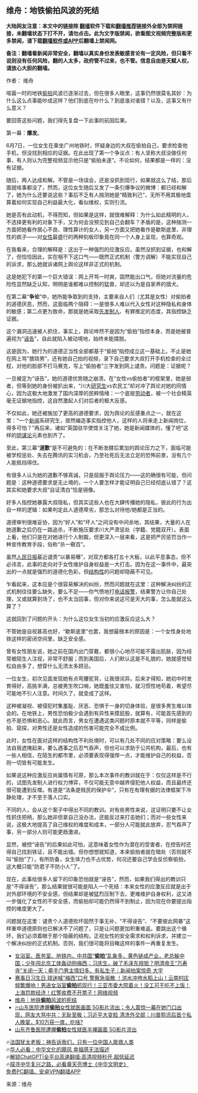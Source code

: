  <!-- 面包屑导航 --> <h2>维舟：地铁偷拍风波的死结</h2> <p class="notice"><b>大陆网友注意：本文中的链接除 <a href="https://github.com/bannedbook/fanqiang" >翻墙</a>软件下载和<a href="https://github.com/killgcd/justmysocks/blob/master/README.md">翻墙推荐</a>链接外全部为禁网链接，未翻墙状态下打不开，请勿点击。此为文字版禁闻，欲看图文视频完整版和更多禁闻，请下载<a href="https://github.com/bannedbook/fanqiang">翻墙软件或APP</a>后翻墙上禁闻网。</p><p>备注：翻墙看新闻非常安全，翻墙以真实身份发表敏感言论有一定风险，但只看不说则没有任何风险，翻的人太多，政府管不过来，也不管。信息自由是天赋人权，请放心大胆的翻墙。</b></p>  <div class="entry"> <p>作者： 维舟</p> <p id="conimg">喧嚣一时的地铁<a href="https://www.bannedbook.org/bnews/tag/%e5%81%b7%e6%8b%8d/" class="st_tag internal_tag" rel="tag" title="标签 偷拍 下的日志">偷拍</a>风波已逐渐过去，但在很多人眼里，这事仍然很莫名其妙：为什么这么点事能吵成这样？他们到底在吵什么？到底谁对谁错？以及，这事又有什么意义？</p> <p>要回答这些问题，我们得先复盘一下此事的前因后果。</p> <p>第一幕：<strong>爆发</strong>。</p> <p>6月7日，一位女生在乘坐广州地铁时，怀疑身边的大叔在偷拍自己，要求检查他手机，但没找到相应的证据。在此出现了第一个争议点：有人坚称大叔没做任何事，有人则认为完整视频显示他只是“偷拍未遂”。不论如何，结果都是一样的：没有证据。</p> <p>随后，两人达成和解。不管是一场误会，还是没抓到现行，如果就这么了结，那后面就啥事都没了，然而，这位女生随后又发了一条引爆争议的微博：都已经和解了，她为什么还要说这些？事后不乏有人揣测她是“精致利己”，无所不用其极地盘算着如何实现自己利益最大化，看似维权，实则引流。</p> <p>她是否有此动机，不得而知，但如果是这样，就很难解释：为什么如此精明的人，不选择更有利的对象下手，又为何会没预见到自己会翻车？矛盾的是，这种揣测一方面把她看作居心不良、理性算计的女人，另一方面又把她看作是歇斯底里、非理性的疯子——对<a href="https://www.bannedbook.org/bnews/tag/%e5%a5%b3%e6%80%a7/" class="st_tag internal_tag" rel="tag" title="标签 女性 下的日志">女性</a>最盛行的两种刻板印象竟在同一个人身上呈现，也算奇观。</p> <p>在我看来，合理的解释是：这出于一种强烈的应激反应。虽然没抓到证据，也和解了，但恰恰因此，实在咽不下这口气——既然正式机制（警方调解）不能实现自己的诉求，那么她就诉诸网上舆论这样非正式的机制。</p> <p>这是她犯下的第一个巨大错误：网上开骂一时爽，固然能出口气，但她对流量的危险性显然缺乏认知，明明是谁都难以控制的猛兽，却还以为是自家养的猎犬。</p> <p>在第二幕“<strong>争论</strong>”中，她所能争取到的支持，主要来自人们（尤其是女性）对偷拍者的道德厌恶，然而，这面临两个阻碍：一是很多人难以代入女性对这种隐私和身体的敏感；第二点更为致命，那就是她采取<a href="https://www.bannedbook.org/bnews/tag/%E5%85%88%E5%8F%91%E5%88%B6%E4%BA%BA/" class="st_tag internal_tag" rel="tag" title="标签 先发制人 下的日志">先发制人</a>、有罪推定的态度，其指控缺乏证据。</p> <p>这个漏洞迅速被人抓住，事实上，舆论哗然不是因为“偷拍”指控本身，而是她被普遍视为“<a href="https://www.bannedbook.org/bnews/tag/%E8%AF%AC%E5%91%8A/" class="st_tag internal_tag" rel="tag" title="标签 诬告 下的日志">诬告</a>”，自此就陷入被动境地，始终未能摆脱。</p> <p>这是因为，她行为的道德正当性全部都基于“偷拍”指控成立这一基础上。不止是她在网上骂“猥琐男”，还有她自己拍的视频，录下自己要求大叔打开手机检查的全过程，对他的脸部不打马赛克，写上“偷拍者”三字发到网上谴责。问题是：证据呢？</p> <p>一旦被定为“诬告”，她的道德优势随之崩溃。在“女性vs偷拍者”的框架里，她是弱者，但等到她的身份被扒出来，“川大<a href="https://www.bannedbook.org/bnews/tag/%e7%a0%94%e7%a9%b6%e7%94%9f/" class="st_tag internal_tag" rel="tag" title="标签 研究生 下的日志">研究生</a>vs农民工”却对冲了舆论对她的同情心，因为这极大地激发了国内深厚的民粹情绪：一个底层<a href="https://www.bannedbook.org/bnews/tag/%e5%8a%b3%e5%8a%a8%e8%80%85/" class="st_tag internal_tag" rel="tag" title="标签 劳动者 下的日志">劳动者</a>，被一个社会精英毫无证据地指控，这自然激起人们对后者的极大反感。</p> <p>不仅如此，她还被施加了更高的道德要求，因为舆论的反感重点之一，就在这里：“一个<span class='wp_keywordlink_affiliate'><a href="https://www.bannedbook.org/" title="新闻">新闻</a></span>系研究生，居然编造事实指控他人，这样的人将来走上新闻岗位，得多可怕？”再后来，诸如“英国驻华使馆关注了她，她是新闻媒体的，懂了吧”这样的<a href="https://www.bannedbook.org/bnews/tag/%E9%98%B4%E8%B0%8B%E8%AE%BA/" class="st_tag internal_tag" rel="tag" title="标签 阴谋论 下的日志">阴谋论</a>元素也到齐了。</p> <p>至此，第三幕“<strong>道歉</strong>”是不可避免的：在不断发酵后累加的舆论压力之下，面临可能被学校惩处、失去在腾讯的实习机会，乃至社死后无法立足的恐怖前景，没有几个人能抵挡得住。</p> <p>有很多人认为她的道歉不够真诚，只是屈服于舆论压力——这的确很有可能，但问题是：这种道德要求是无止境的，一个人要怎样才能证明自己已经彻底认错了？这其实和她要求大叔“自证清白”恰是镜像。</p>  <p>好多人指控她暴露大叔隐私，但其实这些人也在大肆传播她的隐私，彼此的行为出自一样的逻辑：如果判定此人道德卑劣，那怎么对待他/她都是正当的。</p> <p>道德审判很难妥协，因为“好人”和“坏人”之间没有中间余地，其结果，大量的人在她道歉之后仍在一路追杀，不断施压要求川大严肃惩处（学籍、党籍双开）。表面上看，他们只是在对她进行个人制裁，但更深入一层来看，这是把严厉惩罚当作一种宣传教育手段，俗称“杀一儆百”。</p> <p>虽然<span class='wp_keywordlink'><a href="https://www.bannedbook.org/forum2/topic109.html" title="透视人民日报" target="_blank">人民日报</a></span>最近谴责“以暴易曝”，对双方都各打五十大板，以此平息事态，但不必讳言，此事的走向对于女性维护自身权益是一大打击。因为在这一事件中，最突出的一点就是强烈的道德化色彩，但<a href="https://www.bannedbook.org/bnews/tag/%E7%BB%93%E6%9E%84%E6%80%A7/" class="st_tag internal_tag" rel="tag" title="标签 结构性 下的日志">结构性</a>的问题却隐蔽不可见。</p> <p>乍看起来，这本应是个很容易解决的纠纷，然而问题就在这里：这种解决纠纷的正式机制往往要么缺失，要么不足——你气愤地打<a href="https://www.bannedbook.org/bnews/tag/%E7%94%B5%E8%AF%9D%E6%8A%A5%E8%AD%A6/" class="st_tag internal_tag" rel="tag" title="标签 电话报警 下的日志">电话报警</a>，结果警方让你自己处理，又或就算到场了，也不太当回事，但对你来说这可是天大的事，怎么能就这么算了？</p> <p>这就回到了问题的开头：为什么这位女生当初的应激反应这么大？</p> <p>不管她是自视甚高也好，“歇斯底里”也罢，我想最根本的原因是：一个女性身处地铁这样的密闭空间里，缺乏安全感。</p> <p>曾有女性朋友说，她之前在国内出门穿戴，都很小心地尽可能不露出肌肤，因为经常被陌生人注视，非常不舒服；而到美国后，人们默认这是不礼貌的，她就感觉轻松自由多了，想穿什么无须太多顾忌。</p> <p>一位女生，初次见面发现她有点弯腰驼背，让我很诧异。后来才得知，她初中时发育得好，高挑丰满，总被男生吹口哨，她既羞怯又害怕，就习惯性地苟着，希望尽可能地不引人注意。时间久了，就变成了这样。</p>  <p>这种被凝视、被侵犯时集羞耻、厌恶、恐惧于一身的切身体验，是很多男生难以体会的。在地铁上，男性恐怕极少会遇到有异性来摸屁股，就算有，可能首先感到的也不是恐惧和恶心。就此而言，男女在遭遇这类问题时原本就不平等，同样是偷拍、窥探，对男性还是女性造成的伤害可能完全不成比例。</p> <p>此时，女性在面对这样的结构性不利处境时，可以有几处不同的应对策略：要么设法自我遮掩起来，要么遇事之后忍气吞声，但也可以求助于公共机构，最后，也有一些人相信，在陌生的都市里，必须要表现得强悍一点，才能维护自己的权益，否则一切皆有可能发生。</p> <p>如果说这种应激反应尚属情有可原，那么本次事件的教训就在于：仅仅这样是不行的，试图先发制人进行权力博弈，不仅可能无意中越界侵犯他人权益，而且最终还很可能遭到反噬。有道是“法条是贱民的保护伞”，只有在有理有据的法律框架下冷静处理，才不至于落人口实。</p> <p>不同的人，会从这个案子中得出不同的教训。对有些男性来说，这证明只要不让女性抓住把柄，那么她非但拿自己没办法，还能反过来打击她们；而对一些女性来说，这极大地提高了自己维权的难度和成本，一部分人可能就此放弃，忍气吞声了事，另一部分人则可能更趋激进。</p> <p>显然，被控“诬告”的后果如此可怕，这意味着女性作为潜在的受害者，在控告时还得自己找到铁证，且不能出错。但你想想就知道，本来偷拍者就在暗处（否则就不叫“偷拍”了），有所防备，女生体力也不占优势，何况还要自己学会反侦察偷拍，这大概只能“防君子不防小人”了。</p> <p>现在，此事给很多人留下的印象恐怕就是“诬告”，然而，如果我们得出的教训只是“不得诬告”，那么结果就很可能是陷入一个死结：本来女性的应激反应就是出于对外部环境的不安全感，但结果却是被猛烈压制下去，更难维护自身权利，这又进一步强化了女性的不安全感，而偷拍却可能仍然得不到制止，因为现在你要提出指控的难度更大了。</p> <p>问题就在这里：谴责个人道德败坏固然于事无补，“不得诬告”、“不要彼此网暴”这样重申道德原则也已解决不了问题了，只是让问题更加积重难返。要跳出这个循环，我们必须着眼于那个隐蔽的结构，正视女性的安全需求和权利诉求，并建立一个解决纠纷的正式机制。否则，我们很可能将目睹这样的事件一再重复发生。</p> <!--<div id="taboola-mid-1"></div>--><ul class='op-related-articles' title='相关阅读'> <li><a href='https://www.bannedbook.org/bnews/sohnews/20230616/1897263.html' target='_blank'>女浴室、医务室、地铁内，中共国“<b>偷拍</b>”乱象多，黄色链成产业，老总躲中国；少年闯北京工体轰动抱梅西；习庆生，破了毛泽东规矩？明清帝王“万寿寺”关闭一天；牵手门男主情妇多、有私生子｜新闻拍案惊奇 大宇</a></li> <li><a href='https://www.bannedbook.org/bnews/bannedvideo/20230616/1897247.html' target='_blank'>赛事日习生日 球迷喊“梅西”口号 警察急驱散 ！洪水冲垮水稻上山！云南村庄频繁爆响！男进女浴室<b>偷拍</b>抓现行！三亚市委大院着火！没工可干吃不上饭！上海罚款经济！红警收费不开票子！网络视频</a></li> <li><a href='https://www.bannedbook.org/bnews/baitai/20230615/1896929.html' target='_blank'>维舟｜地铁<b>偷拍</b>风波的死结</a></li> <li><a href='https://www.bannedbook.org/bnews/bannedvideo/20230615/1896879.html' target='_blank'>🔥山东医院遭爆<b>偷拍</b>女性就医画面 5G影片流出；令人震惊一幕在她门口出现，网友大骂中共：无耻至极；习近平大变脸 清洗外交部；川普聆讯后首个私人晚宴，$10万获一席，吃啥?</a></li> <li><a href='https://www.bannedbook.org/bnews/topimagenews/20230615/1896675.html' target='_blank'>山东齐鲁医院遭爆<b>偷拍</b>女性就医半裸画面 5G影片流出</a></li> </ul> <p class="texttj"> 🔥<a href="https://www.bannedbook.org/bnews/ssgc/20230219/1850782.html" target="_blank">法国犹太老板：神告诉我们，只有一位中国人能救人类</a><br/> 🔥<a href="https://www.bannedbook.org/bnews/comments/20220220/1694796.html" target="_blank">华人必看：中华文化的飓风 幸福感无法描述</a><br/> 🔥<a href="https://github.com/bannedbook/fanqiang/wiki/V2ray%E6%9C%BA%E5%9C%BA" target="_blank">解锁ChatGPT|全平台高速翻墙:高清视频秒开,超低延迟</a><br/> 🔥<a href="https://www.bannedbook.org/bnews/comments/20220808/1768773.html" target="_blank">探寻中华复兴之路，必看章天亮博士《中华文明史》</a><br/> <a href="https://github.com/bannedbook/fanqiang/wiki/%E7%A6%81%E9%97%BB%E7%BD%91%E5%AE%89%E5%8D%93%E7%BF%BB%E5%A2%99%E6%96%B0%E9%97%BBAPP" target="_blank">免费PC翻墙、安卓VPN翻墙APP</a><br/> </p> <p class="src-info">来源：维舟 </p><a name='sharetosocial'></a> <div style="margin-bottom:5px;padding-bottom:5px;clear:both"> <div id="archive-pix-1" class="banner-ads"> <!-- AuctionX Display platform tag START --> <div id="27602x728x90x621x_ADSLOT1" clicktrack="%%CLICK_URL_ESC%%"></div>  <!-- AuctionX Display platform tag END --> </div> <div id="archive-pix-2" class="banner-ads"> <!-- AuctionX Display platform tag START --> <div id="27556x300x250x621x_ADSLOT1" clicktrack="%%CLICK_URL_ESC%%" style="margin:0 auto;text-align:center"></div>  <!-- AuctionX Display platform tag END --> </div> </div>  <div id="archive-pix-1" class="banner-ads"> <!-- AuctionX Display platform tag START --> <div id="27603x728x90x621x_ADSLOT1" clicktrack="%%CLICK_URL_ESC%%"></div>  <!-- AuctionX Display platform tag END --> </div> </div><!--END ENTRY--> 